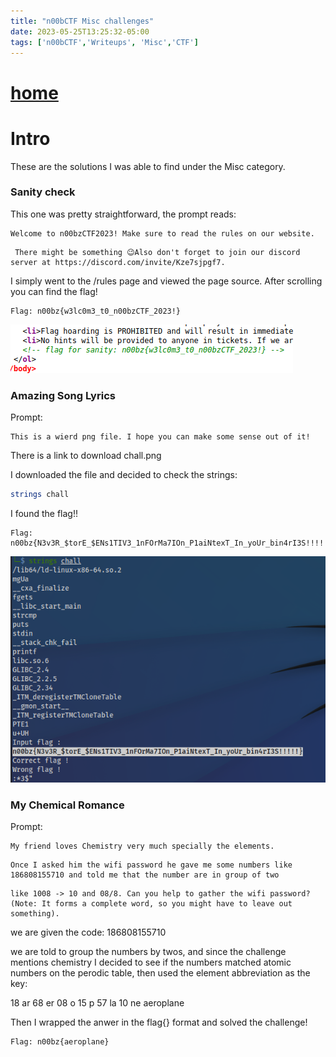 ```yaml
---
title: "n00bCTF Misc challenges"
date: 2023-05-25T13:25:32-05:00
tags: ['n00bCTF','Writeups', 'Misc','CTF']
---
```

 
# [home](https://jjolley91.github.io/blog)

 # Intro
These are the solutions I was able to find under the Misc category.


### Sanity check

This one was pretty straightforward, the prompt reads:

```TXT
Welcome to n00bzCTF2023! Make sure to read the rules on our website.
```
```
 There might be something 😉Also don't forget to join our discord server at https://discord.com/invite/Kze7sjpgf7.
```

I simply went to the /rules page and viewed the page source. After scrolling you can find the flag! 
```
Flag: n00bz{w3lc0m3_t0_n00bzCTF_2023!}
```
![sanity](https://github.com/jjolley91/blog/blob/main/static/n00bCTF/sanity.png?raw=true)



### Amazing Song Lyrics

Prompt: 

```
This is a wierd png file. I hope you can make some sense out of it!
```
There is a link to download chall.png

I downloaded the file and decided to check the strings:

```bash
strings chall
```

I found the flag!!

```
Flag: n00bz{N3v3R_$torE_$ENs1TIV3_1nFOrMa7IOn_P1aiNtexT_In_yoUr_bin4rI3S!!!!!}
```
![Amazing_song_lyrics](https://github.com/jjolley91/blog/blob/main/static/n00bCTF/Amazing_song_lyrics.png?raw=true)



### My Chemical Romance

Prompt:

```
My friend loves Chemistry very much specially the elements.
```
```
Once I asked him the wifi password he gave me some numbers like 186808155710 and told me that the number are in group of two
 ```
 ```
like 1008 -> 10 and 08/8. Can you help to gather the wifi password? (Note: It forms a complete word, so you might have to leave out something).
```

we are given the code: 186808155710

we are told to group the numbers by twos, and since the challenge mentions chemistry I decided to see if the numbers matched atomic numbers on the perodic table, then used the element abbreviation as the key:

18 ar
68 er
08 o
15 p
57 la
10 ne
aeroplane

Then I wrapped the anwer in the flag{} format and solved the challenge!
```
Flag: n00bz{aeroplane}
```

